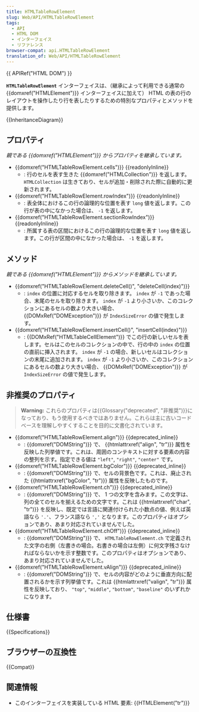 ```yaml
---
title: HTMLTableRowElement
slug: Web/API/HTMLTableRowElement
tags:
  - API
  - HTML DOM
  - インターフェイス
  - リファレンス
browser-compat: api.HTMLTableRowElement
translation_of: Web/API/HTMLTableRowElement
---
```

{{ APIRef("HTML DOM") }}

**`HTMLTableRowElement`** インターフェイスは、（継承によって利用できる通常の {{domxref("HTMLElement")}} インターフェイスに加えて） HTML の表の行のレイアウトを操作したり行を表したりするための特別なプロパティとメソッドを提供します。

{{InheritanceDiagram}}

## プロパティ

_親である {{domxref("HTMLElement")}} からプロパティを継承しています。_

- {{domxref("HTMLTableRowElement.cells")}} {{readonlyInline}}
  - : 行のセルを表す生きた {{domxref("HTMLCollection")}} を返します。 `HTMLCollection` は生きており、セルが追加・削除された際に自動的に更新されます。
- {{domxref("HTMLTableRowElement.rowIndex")}} {{readonlyInline}}
  - : 表全体におけるこの行の論理的な位置を表す `long` 値を返します。この行が表の中になかった場合は、 `-1` を返します。
- {{domxref("HTMLTableRowElement.sectionRowIndex")}} {{readonlyInline}}
  - : 所属する表の区間におけるこの行の論理的な位置を表す `long` 値を返します。この行が区間の中になかった場合は、 `-1` を返します。

## メソッド

_親である {{domxref("HTMLElement")}} からメソッドを継承しています。_

- {{domxref("HTMLTableRowElement.deleteCell()", "deleteCell(index)")}}
  - : `index` の位置に対応するセルを取り除きます。 `index` が `-1` であった場合、末尾のセルを取り除きます。 `index` が `-1` より小さいか、このコレクションにあるセルの数より大きい場合、 {{DOMxRef("DOMException")}} が `IndexSizeError` の値で発生します。
- {{domxref("HTMLTableRowElement.insertCell()", "insertCell(index)")}}
  - : {{DOMxRef("HTMLTableCellElement")}} でこの行の新しいセルを表します。セルはこのセルのコレクションの中で、行の中の `index` の位置の直前に挿入されます。 `index` が `-1` の場合、新しいセルはコレクションの末尾に追加されます。 `index` が `-1` より小さいか、このコレクションにあるセルの数より大きい場合、 {{DOMxRef("DOMException")}} が `IndexSizeError` の値で発生します。

## 非推奨のプロパティ

> **Warning:** これらのプロパティは{{Glossary("deprecated", "非推奨")}}になっており、もう使用するべきではありません。これらは主に古いコードベースを理解しやすくすることを目的に文書化されています。

- {{domxref("HTMLTableRowElement.align")}} {{deprecated_inline}}
  - : {{domxref("DOMString")}} で、 {{htmlattrxref("align", "tr")}} 属性を反映した列挙値です。これは、周囲のコンテキストに対する要素の内容の整列を示す。指定できる値は `"left"`, `"right"`, `"center"` です。
- {{domxref("HTMLTableRowElement.bgColor")}} {{deprecated_inline}}
  - : {{domxref("DOMString")}} で、セルの背景色です。これは、廃止された {{htmlattrxref("bgColor", "tr")}} 属性を反映したものです。
- {{domxref("HTMLTableRowElement.ch")}} {{deprecated_inline}}
  - : {{domxref("DOMString")}} で、 1 つの文字を含みます。この文字は、列の全てのセルを揃えるための文字です。これは {{htmlattrxref("char", "tr")}} を反映し、既定では言語に関連付けられた小数点の値、例えば英語なら `'.'`、フランス語なら `','` となります。このプロパティはオプションであり、あまり対応されていませんでした。
- {{domxref("HTMLTableRowElement.chOff")}} {{deprecated_inline}}
  - : {{domxref("DOMString")}} で、 `HTMLTableRowElement.ch` で定義された文字の右側（左書きの場合。右書きの場合は左側）に何文字残さなければならないかを示す整数です。このプロパティはオプションであり、あまり対応されていませんでした。
- {{domxref("HTMLTableRowElement.vAlign")}} {{deprecated_inline}}
  - : {{domxref("DOMString")}} で、セルの内容がどのように垂直方向に配置されるかを示す列挙値です。これは {{htmlattrxref("valign", "tr")}} 属性を反映しており、 `"top"`, `"middle"`, `"bottom"`, `"baseline"` のいずれかになります。

## 仕様書

{{Specifications}}

## ブラウザーの互換性

{{Compat}}

## 関連情報

- このインターフェイスを実装している HTML 要素: {{HTMLElement("tr")}}
